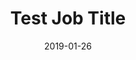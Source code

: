 ---
title: Test Job Title
date: '2019-01-26'
spoiler: Spolier, job!
cta: 'react'
category: 'job'
---